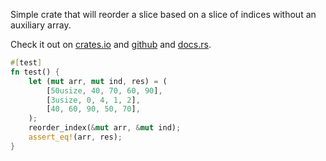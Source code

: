 

Simple crate that will reorder a slice based on a slice of indices without an auxiliary array. 

Check it out on [crates.io](https://crates.io/crates/reorder) and [github](https://github.com/tiby312/reorder) and [docs.rs](https://docs.rs/reorder/).


```rust
#[test]
fn test() {
    let (mut arr, mut ind, res) = (
        [50usize, 40, 70, 60, 90],
        [3usize, 0, 4, 1, 2],
        [40, 60, 90, 50, 70],
    );
    reorder_index(&mut arr, &mut ind);
    assert_eq!(arr, res);
}
```